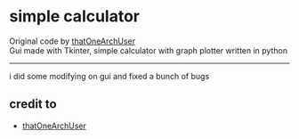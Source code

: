 # simple calculator
Original code by [thatOneArchUser](https://github.com/thatOneArchUser) <br>
Gui made with Tkinter, simple calculator with graph plotter written in python
<hr>
i did some modifying on gui and fixed a bunch of bugs

## credit to
- [thatOneArchUser](https://github.com/thatOneArchUser)
